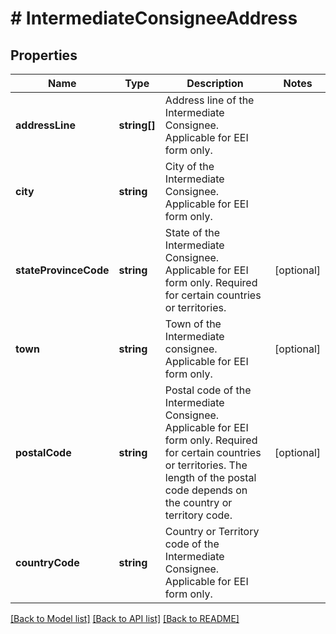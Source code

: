 # # IntermediateConsigneeAddress

## Properties

Name | Type | Description | Notes
------------ | ------------- | ------------- | -------------
**addressLine** | **string[]** | Address line of the Intermediate Consignee.  Applicable for EEI form only. |
**city** | **string** | City of the Intermediate Consignee.  Applicable for EEI form only. |
**stateProvinceCode** | **string** | State of the Intermediate Consignee.  Applicable for EEI form only. Required for certain countries or territories. | [optional]
**town** | **string** | Town of the Intermediate consignee.  Applicable for EEI form only. | [optional]
**postalCode** | **string** | Postal code of the Intermediate Consignee.  Applicable for EEI form only. Required for certain countries or territories. The length of the postal code depends on the country or territory code. | [optional]
**countryCode** | **string** | Country or Territory code of the Intermediate Consignee.  Applicable for EEI form only. |

[[Back to Model list]](../../README.md#models) [[Back to API list]](../../README.md#endpoints) [[Back to README]](../../README.md)
